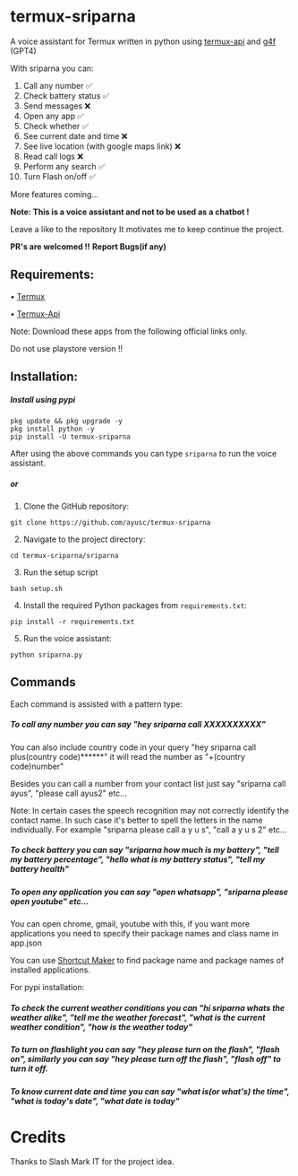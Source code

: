 # termux-sriparna
A voice assistant for Termux written in python using [termux-api](https://wiki.termux.com/wiki/Termux:API) and [g4f](https://github.com/xtekky/gpt4free) (GPT4)

With sriparna you can:

1) Call any number ✅
2) Check battery status ✅
3) Send messages ❌
4) Open any app ✅
5) Check whether ✅
6) See current date and time ❌
7) See live location (with google maps link) ❌
8) Read call logs ❌
9) Perform any search ✅
10) Turn Flash on/off ✅
    
More features coming...

**Note: This is a voice assistant and not to be used as a chatbot !**

Leave a like to the repository
It motivates me to keep continue the project.

**PR's are welcomed !!**
**Report Bugs(if any)**

## Requirements:

• [Termux](https://f-droid.org/en/packages/com.termux/)

• [Termux-Api](https://f-droid.org/en/packages/com.termux.api/)

Note: Download these apps from the following official links only.

Do not use playstore version !!

## Installation:

##### Install using pypi

```
pkg update && pkg upgrade -y
pkg install python -y
pip install -U termux-sriparna
```

After using the above commands you can type ```sriparna``` to run the voice assistant.

##### or

1. Clone the GitHub repository:

```
git clone https://github.com/ayusc/termux-sriparna
```

2. Navigate to the project directory:

```
cd termux-sriparna/sriparna
```

3. Run the setup script
   
```
bash setup.sh
```

4. Install the required Python packages from `requirements.txt`:

```
pip install -r requirements.txt
```

5. Run the voice assistant:

```
python sriparna.py
```

## Commands

Each command is assisted with a pattern type:

##### To call any number you can say "hey sriparna call XXXXXXXXXX"

You can also include country code in your query "hey sriparna call plus(country code)******" it will read the number as "+(country code)number"

Besides you can call a number from your contact list just say "sriparna call ayus", "please call ayus2" etc...

Note: In certain cases the speech recognition may not correctly identify the contact name. In such case it's better to spell the letters in the name individually. For example "sriparna please call a y u s", "call a y u s 2" etc...

##### To check battery you can say "sriparna how much is my battery", "tell my battery percentage", "hello what is my battery status", "tell my battery health"

##### To open any application you can say "open whatsapp", "sriparna please open youtube" etc...

You can open chrome, gmail, youtube with this, if you want more applications you need to specify their package names and class name in app.json

You can use [Shortcut Maker](https://play.google.com/store/apps/details?id=rk.android.app.shortcutmaker) to find package name and package names of installed applications.

For pypi installation: 

##### To check the current weather conditions you can "hi sriparna whats the weather alike", "tell me the weather forecast", "what is the current weather condition", "how is the weather today"

##### To turn on flashlight you can say "hey please turn on the flash", "flash on", similarly you can say "hey please turn off the flash", "flash off" to turn it off.

##### To know current date and time you can say "what is(or what's) the time", "what is today's date", "what date is today"

# Credits
Thanks to Slash Mark IT for the project idea.
